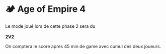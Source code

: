 # 🏕️ Age of Empire 4

Le mode joué lors de cette phase 2 sera du \
\
**2V2**

On comptera le score après 45 min de game avec cumul des deux joueurs.
